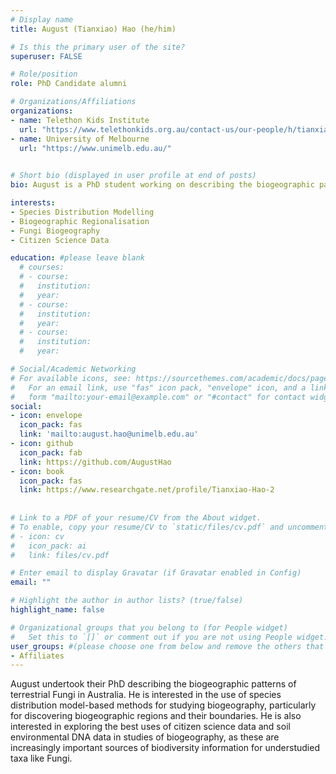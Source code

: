 ```yaml
---
# Display name
title: August (Tianxiao) Hao (he/him)

# Is this the primary user of the site?
superuser: FALSE

# Role/position
role: PhD Candidate alumni

# Organizations/Affiliations
organizations:
- name: Telethon Kids Institute
  url: "https://www.telethonkids.org.au/contact-us/our-people/h/tianxiao-august-hao/"
- name: University of Melbourne
  url: "https://www.unimelb.edu.au/"
  

# Short bio (displayed in user profile at end of posts)
bio: August is a PhD student working on describing the biogeographic patterns of terrestrial Fungi in Australia. He is interested in the use of species distribution model-based methods for studying biogeography, particularly for discovering biogeographic regions and their boundaries.

interests:
- Species Distribution Modelling
- Biogeographic Regionalisation
- Fungi Biogeography
- Citizen Science Data

education: #please leave blank
  # courses:
  # - course:
  #   institution:
  #   year:
  # - course:
  #   institution:
  #   year:
  # - course:
  #   institution:
  #   year:

# Social/Academic Networking
# For available icons, see: https://sourcethemes.com/academic/docs/page-builder/#icons
#   For an email link, use "fas" icon pack, "envelope" icon, and a link in the
#   form "mailto:your-email@example.com" or "#contact" for contact widget.
social:
- icon: envelope
  icon_pack: fas
  link: 'mailto:august.hao@unimelb.edu.au'
- icon: github
  icon_pack: fab
  link: https://github.com/AugustHao
- icon: book
  icon_pack: fas
  link: https://www.researchgate.net/profile/Tianxiao-Hao-2
    
  
# Link to a PDF of your resume/CV from the About widget.
# To enable, copy your resume/CV to `static/files/cv.pdf` and uncomment the lines below.
# - icon: cv
#   icon_pack: ai
#   link: files/cv.pdf

# Enter email to display Gravatar (if Gravatar enabled in Config)
email: ""

# Highlight the author in author lists? (true/false)
highlight_name: false

# Organizational groups that you belong to (for People widget)
#   Set this to `[]` or comment out if you are not using People widget.
user_groups: #(please choose one from below and remove the others that aren't needed)
- Affiliates
---
```



August undertook their PhD describing the biogeographic patterns of terrestrial Fungi in Australia. He is interested in the use of species distribution model-based methods for studying biogeography, particularly for discovering biogeographic regions and their boundaries. He is also interested in exploring the best uses of citizen science data and soil environmental DNA data in studies of biogeography, as these are increasingly important sources of biodiversity information for understudied taxa like Fungi.